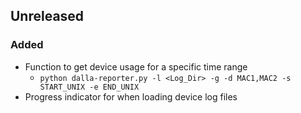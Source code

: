 ## Unreleased
### Added
- Function to get device usage for a specific time range
    - `python dalla-reporter.py -l <Log_Dir> -g -d MAC1,MAC2 -s START_UNIX -e END_UNIX`
- Progress indicator for when loading device log files

